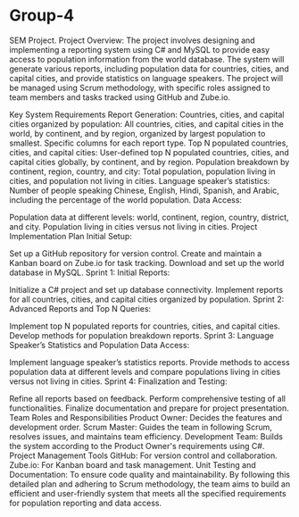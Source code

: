 # Group-4
SEM Project.
Project Overview:
The project involves designing and implementing a reporting system using C# and MySQL to provide easy access to population information from the world database. The system will generate various reports, including population data for countries, cities, and capital cities, and provide statistics on language speakers. The project will be managed using Scrum methodology, with specific roles assigned to team members and tasks tracked using GitHub and Zube.io.

Key System Requirements
Report Generation:
Countries, cities, and capital cities organized by population:
All countries, cities, and capital cities in the world, by continent, and by region, organized by largest population to smallest.
Specific columns for each report type.
Top N populated countries, cities, and capital cities:
User-defined top N populated countries, cities, and capital cities globally, by continent, and by region.
Population breakdown by continent, region, country, and city:
Total population, population living in cities, and population not living in cities.
Language speaker’s statistics:
Number of people speaking Chinese, English, Hindi, Spanish, and Arabic, including the percentage of the world population.
Data Access:

Population data at different levels: world, continent, region, country, district, and city.
Population living in cities versus not living in cities.
Project Implementation Plan
Initial Setup:

Set up a GitHub repository for version control.
Create and maintain a Kanban board on Zube.io for task tracking.
Download and set up the world database in MySQL.
Sprint 1: Initial Reports:

Initialize a C# project and set up database connectivity.
Implement reports for all countries, cities, and capital cities organized by population.
Sprint 2: Advanced Reports and Top N Queries:

Implement top N populated reports for countries, cities, and capital cities.
Develop methods for population breakdown reports.
Sprint 3: Language Speaker’s Statistics and Population Data Access:

Implement language speaker’s statistics reports.
Provide methods to access population data at different levels and compare populations living in cities versus not living in cities.
Sprint 4: Finalization and Testing:

Refine all reports based on feedback.
Perform comprehensive testing of all functionalities.
Finalize documentation and prepare for project presentation.
Team Roles and Responsibilities
Product Owner: Decides the features and development order.
Scrum Master: Guides the team in following Scrum, resolves issues, and maintains team efficiency.
Development Team: Builds the system according to the Product Owner's requirements using C#.
Project Management Tools
GitHub: For version control and collaboration.
Zube.io: For Kanban board and task management.
Unit Testing and Documentation: To ensure code quality and maintainability.
By following this detailed plan and adhering to Scrum methodology, the team aims to build an efficient and user-friendly system that meets all the specified requirements for population reporting and data access.
